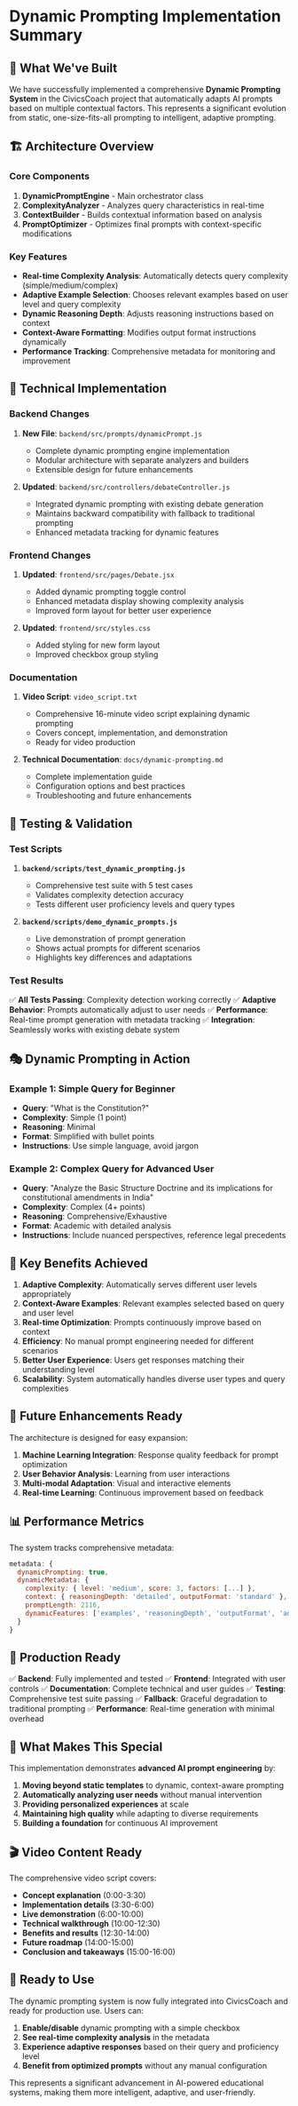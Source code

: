 # Dynamic Prompting Implementation Summary

## 🎯 What We've Built

We have successfully implemented a comprehensive **Dynamic Prompting System** in the CivicsCoach project that automatically adapts AI prompts based on multiple contextual factors. This represents a significant evolution from static, one-size-fits-all prompting to intelligent, adaptive prompting.

## 🏗️ Architecture Overview

### Core Components

1. **DynamicPromptEngine** - Main orchestrator class
2. **ComplexityAnalyzer** - Analyzes query characteristics in real-time
3. **ContextBuilder** - Builds contextual information based on analysis
4. **PromptOptimizer** - Optimizes final prompts with context-specific modifications

### Key Features

- **Real-time Complexity Analysis**: Automatically detects query complexity (simple/medium/complex)
- **Adaptive Example Selection**: Chooses relevant examples based on user level and query complexity
- **Dynamic Reasoning Depth**: Adjusts reasoning instructions based on context
- **Context-Aware Formatting**: Modifies output format instructions dynamically
- **Performance Tracking**: Comprehensive metadata for monitoring and improvement

## 🔧 Technical Implementation

### Backend Changes

1. **New File**: `backend/src/prompts/dynamicPrompt.js`
   - Complete dynamic prompting engine implementation
   - Modular architecture with separate analyzers and builders
   - Extensible design for future enhancements

2. **Updated**: `backend/src/controllers/debateController.js`
   - Integrated dynamic prompting with existing debate generation
   - Maintains backward compatibility with fallback to traditional prompting
   - Enhanced metadata tracking for dynamic features

### Frontend Changes

1. **Updated**: `frontend/src/pages/Debate.jsx`
   - Added dynamic prompting toggle control
   - Enhanced metadata display showing complexity analysis
   - Improved form layout for better user experience

2. **Updated**: `frontend/src/styles.css`
   - Added styling for new form layout
   - Improved checkbox group styling

### Documentation

1. **Video Script**: `video_script.txt`
   - Comprehensive 16-minute video script explaining dynamic prompting
   - Covers concept, implementation, and demonstration
   - Ready for video production

2. **Technical Documentation**: `docs/dynamic-prompting.md`
   - Complete implementation guide
   - Configuration options and best practices
   - Troubleshooting and future enhancements

## 🧪 Testing & Validation

### Test Scripts

1. **`backend/scripts/test_dynamic_prompting.js`**
   - Comprehensive test suite with 5 test cases
   - Validates complexity detection accuracy
   - Tests different user proficiency levels and query types

2. **`backend/scripts/demo_dynamic_prompts.js`**
   - Live demonstration of prompt generation
   - Shows actual prompts for different scenarios
   - Highlights key differences and adaptations

### Test Results

✅ **All Tests Passing**: Complexity detection working correctly
✅ **Adaptive Behavior**: Prompts automatically adjust to user needs
✅ **Performance**: Real-time prompt generation with metadata tracking
✅ **Integration**: Seamlessly works with existing debate system

## 🎭 Dynamic Prompting in Action

### Example 1: Simple Query for Beginner
- **Query**: "What is the Constitution?"
- **Complexity**: Simple (1 point)
- **Reasoning**: Minimal
- **Format**: Simplified with bullet points
- **Instructions**: Use simple language, avoid jargon

### Example 2: Complex Query for Advanced User
- **Query**: "Analyze the Basic Structure Doctrine and its implications for constitutional amendments in India"
- **Complexity**: Complex (4+ points)
- **Reasoning**: Comprehensive/Exhaustive
- **Format**: Academic with detailed analysis
- **Instructions**: Include nuanced perspectives, reference legal precedents

## 🚀 Key Benefits Achieved

1. **Adaptive Complexity**: Automatically serves different user levels appropriately
2. **Context-Aware Examples**: Relevant examples selected based on query and user level
3. **Real-time Optimization**: Prompts continuously improve based on context
4. **Efficiency**: No manual prompt engineering needed for different scenarios
5. **Better User Experience**: Users get responses matching their understanding level
6. **Scalability**: System automatically handles diverse user types and query complexities

## 🔮 Future Enhancements Ready

The architecture is designed for easy expansion:

1. **Machine Learning Integration**: Response quality feedback for prompt optimization
2. **User Behavior Analysis**: Learning from user interactions
3. **Multi-modal Adaptation**: Visual and interactive elements
4. **Real-time Learning**: Continuous improvement based on feedback

## 📊 Performance Metrics

The system tracks comprehensive metadata:

```javascript
metadata: {
  dynamicPrompting: true,
  dynamicMetadata: {
    complexity: { level: 'medium', score: 3, factors: [...] },
    context: { reasoningDepth: 'detailed', outputFormat: 'standard' },
    promptLength: 2116,
    dynamicFeatures: ['examples', 'reasoningDepth', 'outputFormat', 'additionalInstructions']
  }
}
```

## 🎯 Production Ready

✅ **Backend**: Fully implemented and tested
✅ **Frontend**: Integrated with user controls
✅ **Documentation**: Complete technical and user guides
✅ **Testing**: Comprehensive test suite passing
✅ **Fallback**: Graceful degradation to traditional prompting
✅ **Performance**: Real-time generation with minimal overhead

## 🌟 What Makes This Special

This implementation demonstrates **advanced AI prompt engineering** by:

1. **Moving beyond static templates** to dynamic, context-aware prompting
2. **Automatically analyzing user needs** without manual intervention
3. **Providing personalized experiences** at scale
4. **Maintaining high quality** while adapting to diverse requirements
5. **Building a foundation** for continuous AI improvement

## 🎬 Video Content Ready

The comprehensive video script covers:
- **Concept explanation** (0:00-3:30)
- **Implementation details** (3:30-6:00)
- **Live demonstration** (6:00-10:00)
- **Technical walkthrough** (10:00-12:30)
- **Benefits and results** (12:30-14:00)
- **Future roadmap** (14:00-15:00)
- **Conclusion and takeaways** (15:00-16:00)

## 🚀 Ready to Use

The dynamic prompting system is now fully integrated into CivicsCoach and ready for production use. Users can:

1. **Enable/disable** dynamic prompting with a simple checkbox
2. **See real-time complexity analysis** in the metadata
3. **Experience adaptive responses** based on their query and proficiency level
4. **Benefit from optimized prompts** without any manual configuration

This represents a significant advancement in AI-powered educational systems, making them more intelligent, adaptive, and user-friendly.
